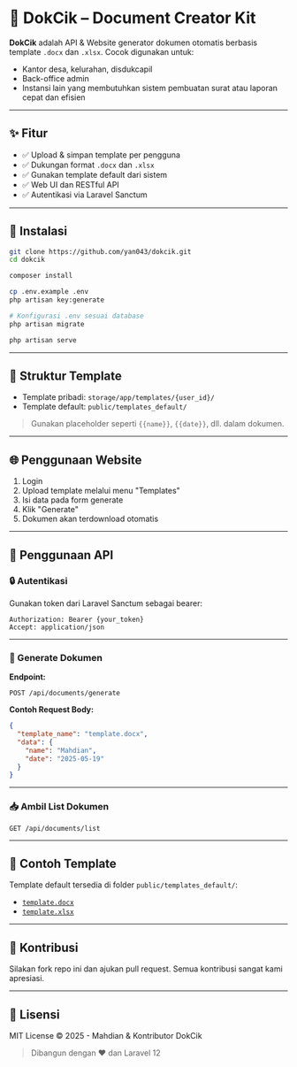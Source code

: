# 📄 DokCik – Document Creator Kit

**DokCik** adalah API & Website generator dokumen otomatis berbasis template `.docx` dan `.xlsx`. Cocok digunakan untuk:

- Kantor desa, kelurahan, disdukcapil
- Back-office admin
- Instansi lain yang membutuhkan sistem pembuatan surat atau laporan cepat dan efisien

---

## ✨ Fitur

- ✅ Upload & simpan template per pengguna
- ✅ Dukungan format `.docx` dan `.xlsx`
- ✅ Gunakan template default dari sistem
- ✅ Web UI dan RESTful API
- ✅ Autentikasi via Laravel Sanctum

---

## 🚀 Instalasi

```bash
git clone https://github.com/yan043/dokcik.git
cd dokcik

composer install

cp .env.example .env
php artisan key:generate

# Konfigurasi .env sesuai database
php artisan migrate

php artisan serve
```

---

## 📂 Struktur Template

- Template pribadi: `storage/app/templates/{user_id}/`
- Template default: `public/templates_default/`

> Gunakan placeholder seperti `{{name}}`, `{{date}}`, dll. dalam dokumen.

---

## 🌐 Penggunaan Website

1. Login
2. Upload template melalui menu "Templates"
3. Isi data pada form generate
4. Klik "Generate"
5. Dokumen akan terdownload otomatis

---

## 📡 Penggunaan API

### 🔒 Autentikasi

Gunakan token dari Laravel Sanctum sebagai bearer:

```http
Authorization: Bearer {your_token}
Accept: application/json
```

---

### 📝 Generate Dokumen

**Endpoint:**

```http
POST /api/documents/generate
```

**Contoh Request Body:**

```json
{
  "template_name": "template.docx",
  "data": {
    "name": "Mahdian",
    "date": "2025-05-19"
  }
}
```

---

### 📥 Ambil List Dokumen

```http
GET /api/documents/list
```

---

## 🧪 Contoh Template

Template default tersedia di folder `public/templates_default/`:

- [`template.docx`](public/templates_default/template.docx)
- [`template.xlsx`](public/templates_default/template.xlsx)

---

## 🤝 Kontribusi

Silakan fork repo ini dan ajukan pull request. Semua kontribusi sangat kami apresiasi.

---

## 📛 Lisensi

MIT License © 2025 - Mahdian & Kontributor DokCik

> Dibangun dengan ❤️ dan Laravel 12

